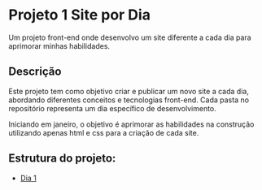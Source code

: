 # Projeto 1 Site por Dia

Um projeto front-end onde desenvolvo um site diferente a cada dia para aprimorar minhas habilidades.

## Descrição

Este projeto tem como objetivo criar e publicar um novo site a cada dia, abordando diferentes conceitos e tecnologias front-end. Cada pasta no repositório representa um dia específico de desenvolvimento.

Iniciando em janeiro, o objetivo é aprimorar as habilidades na construção utilizando apenas html e css para a criação de cada site.

## Estrutura do projeto:
<nav>
        <ul>
            <li><a href="./Dia 1/index.html">Dia 1</a></li>
        </ul>
    </nav>
